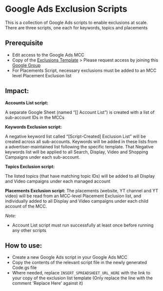 # Google Ads Exclusion Scripts

This is a collection of Google Ads scripts to enable exclusions at scale.
There are three scripts, one each for keywords, topics and placements

## Prerequisite

* Edit access to the Google Ads MCC
* Copy of the [Exclusions Template](https://docs.google.com/spreadsheets/d/1CCU-qP25-WQipgnHQ9y05DUrevmbUHT0cOnDcDJPuUk/copy) > Please request access by joining this [Google Group](https://groups.google.com/g/vnexclusionlist-external)
* For Placements Script, necessary exclusions must be added to an MCC level Placement Exclusion list


## Impact:

**Accounts List script:**

A separate Google Sheet (named “[<MCC account name>] Account List”) is created with a list of sub-account IDs in the MCCs

**Keywords Exclusion script:**

A negative keyword list called “[Script-Created] Exclusion List” will be created across all sub-accounts.
Keywords will be added in these lists from a advertiser-maintained list following the specific template.
That Negative keywords list will be applied to all Search, Display, Video and Shopping Campaigns under each sub-account.

**Topics Exclusion script:**

The listed topics (that have matching topic IDs) will be added to all Display and Video campaigns under each managed account

**Placements Exclusion script:**
The placements (website, YT channel and YT video) will be read from an MCC-level Placement Exclusion list, and individually added to all Display and Video campaigns under each child account of the MCC. 

*Note:*

* Account List script must run successfully at least once before running any other scripts

## How to use:

* Create a new Google Ads script in your Google Ads MCC
* Copy the contents of the relevant script file in the newly generated Code.gs file
* Where needed, replace `INSERT_SPREADSHEET_URL_HERE` with the link to your copy of the 
exclusion list template (Only replace the line with the comment 'Replace Here' against it)
